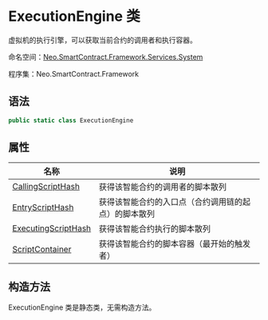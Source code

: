 # ExecutionEngine 类

虚拟机的执行引擎，可以获取当前合约的调用者和执行容器。

命名空间：[Neo.SmartContract.Framework.Services.System](../System.md)

程序集：Neo.SmartContract.Framework

## 语法

```c#
public static class ExecutionEngine
```

## 属性

| 名称                                                         | 说明                                                 |
| ------------------------------------------------------------ | ---------------------------------------------------- |
| [CallingScriptHash](ExecutionEngine/CallingScriptHash.md)    | 获得该智能合约的调用者的脚本散列                     |
| [EntryScriptHash](ExecutionEngine/EntryScriptHash.md)        | 获得该智能合约的入口点（合约调用链的起点）的脚本散列 |
| [ExecutingScriptHash](ExecutionEngine/ExecutingScriptHash.md) | 获得该智能合约执行的脚本散列                         |
| [ScriptContainer](ExecutionEngine/ScriptContainer.md)        | 获得该智能合约的脚本容器（最开始的触发者）           |

## 构造方法

ExecutionEngine 类是静态类，无需构造方法。